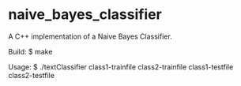 naive_bayes_classifier
======================

A C++ implementation of a Naive Bayes Classifier.

Build:
$ make

Usage: 
$ ./textClassifier class1-trainfile class2-trainfile class1-testfile class2-testfile
